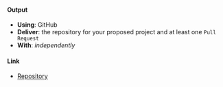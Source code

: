 #### Output
- **Using**: GitHub
- **Deliver**: the repository for your proposed project and at least one `Pull Request`
- **With**: *independently*

#### Link
- [Repository](https://github.com/andela-angene/inverted-index)